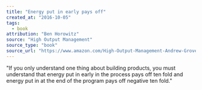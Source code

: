 ```yaml
---
title: "Energy put in early pays off"
created_at: "2016-10-05"
tags:
  - book
attribution: "Ben Horowitz"
source: "High Output Management"
source_type: "book"
source_url: "https://www.amazon.com/High-Output-Management-Andrew-Grove/dp/0679762884"
---
```


"If you only understand one thing about building products, you must understand that energy put in early in the process pays off ten fold and energy put in at the end of the program pays off negative ten fold."
